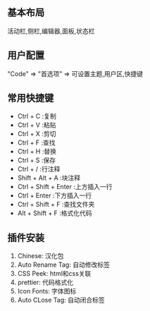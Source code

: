 ## 基本布局
活动栏,侧栏,编辑器,面板,状态栏

## 用户配置   
"Code" => "首选项" => 可设置主题,用户区,快捷键

## 常用快捷键
* Ctrl + C :复制
* Ctrl + V :粘贴
* Ctrl + X :剪切
* Ctrl + F :查找
* Ctrl + H :替换
* Ctrl + S :保存
* Ctrl + / :行注释
* Shift + Alt + A :块注释
* Ctrl + Shift + Enter :上方插入一行
* Ctrl + Enter :下方插入一行
* Ctrl + Shift + F :查找文件夹
* Alt + Shift + F :格式化代码

## 插件安装
1. Chinese: 汉化包
2. Auto Rename Tag: 自动修改标签
3. CSS Peek: html和css关联
4. prettier: 代码格式化
5. Icon Fonts: 字体图标
6. Auto CLose Tag: 自动闭合标签
